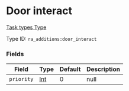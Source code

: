 # Door interact
[Task types Type](../task_types_types.md)

Type ID: `ra_additions:door_interact`
### Fields
Field | Type | Default | Description
------|------|---------|-------------
`priority` | [Int](../data_types/int.md) | 0 | null

